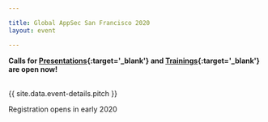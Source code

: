 ```yaml
---

title: Global AppSec San Francisco 2020
layout: event

---
```


<!-- rebuild 6-->

**Calls for [Presentations](https://owasp.submittable.com/submit/162464/global-appsec-san-francisco-2020-cfp){:target='_blank'} and [Trainings](https://owasp.submittable.com/submit/162471/global-appsec-san-francisco-2020-cft){:target='_blank'} are open now!**
<br><br>

{{ site.data.event-details.pitch }}

Registration opens in early 2020





